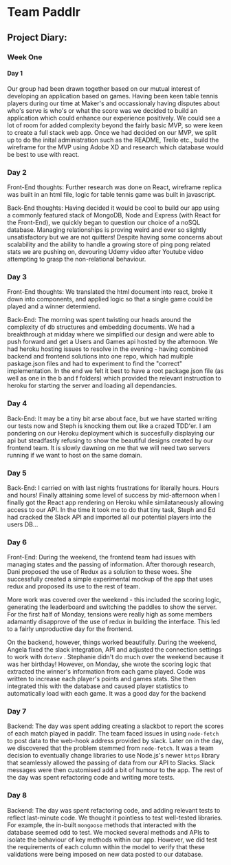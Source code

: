 Team Paddlr
=========

## Project Diary:

### Week One

#### Day 1
Our group had been drawn together based on our mutual interest of developing an application based on games. Having been keen table tennis players during our time at Maker's and occassionaly having disputes about who's serve is who's or what the score was we decided to build an application which could enhance our experience positively. We could see a lot of room for added complexity beyond the fairly basic MVP, so were keen to create a full stack web app. Once we had decided on our MVP, we split up to do the inital administration such as the README, Trello etc., build the wireframe for the MVP using Adobe XD and research which database would be best to use with react.

### Day 2
Front-End thoughts: Further research was done on React, wireframe replica was built in an html file, logic for table tennis game was built in javascript.

Back-End thoughts: Having decided it would be cool to build our app using a commonly featured stack of MongoDB, Node and Express (with React for the Front-End), we quickly began to question our choice of a noSQL database.  Managing relationships is proving weird and ever so slightly unsatisfactory but we are not quitters! Despite having some concerns about scalability and the ability to handle a growing store of ping pong related stats we are pushing on, devouring Udemy video after Youtube video attempting to grasp the non-relational behaviour.

### Day 3
Front-End thoughts: We translated the html document into react, broke it down into components, and applied logic so that a single game could be played and a winner determiend.

Back-End: The morning was spent twisting our heads around the complexity of db structures and embedding documents. We had a breakthrough at midday where we simplified our design and were able to push forward and get a Users and Games api hosted by the afternoon. We had heroku hosting issues to resolve in the evening - having combined backend and frontend solutions into one repo, which had multiple paskage.json files and had to experiment to find the "correct" implementation. In the end we felt it best to have a root package.json file (as well as one in the b and f folders) which provided the relevant instruction to heroku for starting the server and loading all dependancies.

### Day 4
Back-End: It may be a tiny bit arse about face, but we have started writing our tests now and Steph is knocking them out like a crazed TDD'er. 
I am pondering on our Heroku deployment which is succesfully displaying our api but steadfastly refusing to show the beautiful designs created by our frontend team. It is slowly dawning on me that we will need two servers running if we want to host on the same domain.

### Day 5
Back-End: I carried on with last nights frustrations for literally hours. Hours and hours! Finally attaining some level of success by mid-afternoon when I finally got the React app rendering on Heroku while similataneously allowing access to our API. In the time it took me to do that tiny task, Steph and Ed had cracked the Slack API and imported all our potential players into the users DB...

### Day 6

Front-End: During the weekend, the frontend team had issues with managing states and the passing of information. After thorough research, Dani proposed the use of Redux as a solution to these woes. She successfully created a simple experimental mockup of the app that uses redux and proposed its use to the rest of team.

More work was covered over the weekend - this included the scoring logic, generating the leaderboard and switching the paddles to show the server. For the first half of Monday, tensions were really high as some members adamantly disapprove of the use of redux in building the interface. This led to a fairly unproductive day for the frontend.

On the backend, however, things worked beautifully. During the weekend, Angela fixed the slack integration, API and adjusted the connection settings to work with `dotenv` . Stephanie didn't do much over the weekend because it was her birthday! However, on Monday, she wrote the scoring logic that extracted the winner's information from each game played. Code was written to increase each player's points and games stats. She then integrated this with the database and caused player statistics to automatically load with each game. It was a good day for the backend

### Day 7

Backend: The day was spent adding creating a slackbot to report the scores of each match played in paddlr. The team faced issues in using `node-fetch` to post data to the web-hook address provided by slack. Later on in the day, we discovered that the problem stemmed from `node-fetch`. It was a team decision to eventually change libraries to use Node.js's newer `https` library that seamlessly allowed the passing of data from our API to Slacks. Slack messages were then customised add a bit of humour to the app. The rest of the day was spent refactoring code and writing more tests.

### Day 8

Backend: The day was spent refactoring code, and adding relevant tests to reflect last-minute code. We thought it pointless to test well-tested libraries. For example, the in-built `mongoose` methods that interacted with the database seemed odd to test. We mocked several methods and APIs to isolate the behaviour of key methods within our app. However, we did test the requirements of each column within the model to verify that these validations were being imposed on new data posted to our database.

